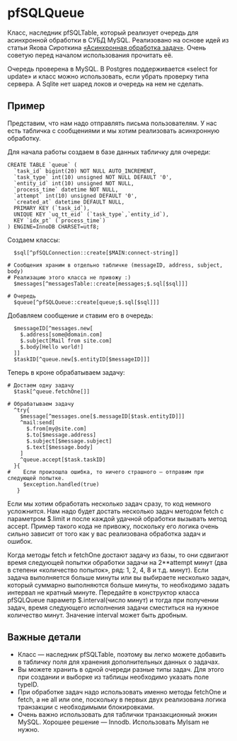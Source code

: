 pfSQLQueue
==========

Класс, наследник pfSQLTable, который реализует очередь для асинхронной обработки в СУБД MySQL. Реализовано на основе идей из статьи Якова Сироткина [«Асинхронная обработка задач»](http://telamon.ru/articles/async.html). Очень советую перед началом использования прочитать её.

Очередь проверена в MySQL. В Postgres поддерживается «select for update» и класс можно использовать, если убрать проверку типа сервера. А Sqlite нет шаред локов и очередь на нем не сделать.

Пример
------

Представим, что нам надо отправлять письма пользователям. У нас есть табличка с сообщениями и мы хотим реализовать асинхронную обработку.

Для начала работы создаем в базе данных табличку для очереди:

    CREATE TABLE `queue` (
      `task_id` bigint(20) NOT NULL AUTO_INCREMENT,
      `task_type` int(10) unsigned NOT NULL DEFAULT '0',
      `entity_id` int(10) unsigned NOT NULL,
      `process_time` datetime NOT NULL,
      `attempt` int(10) unsigned DEFAULT '0',
      `created_at` datetime DEFAULT NULL,
      PRIMARY KEY (`task_id`),
      UNIQUE KEY `uq_tt_eid` (`task_type`,`entity_id`),
      KEY `idx_pt` (`process_time`)
    ) ENGINE=InnoDB CHARSET=utf8;

Создаем классы:

      $sql[^pfSQLConnection::create[$MAIN:connect-string]]

    # Сообщения храним в отдельно табличке (messageID, address, subject, body)
    # Реализацию этого класса не привожу :)
      $messages[^messagesTable::create[messages;$.sql[$sql]]]

    # Очередь
      $queue[^pfSQLQueue::create[queue;$.sql[$sql]]]

Добавляем сообщение и ставим его в очередь:

      $messageID[^messages.new[
        $.address[some@domain.com]
        $.subject[Mail from site.com]
        $.body[Hello world!]
      ]]
      $taskID[^queue.new[$.entityID[$messageID]]]

Теперь в кроне обрабатываем задачу:

    # Достаем одну задачу
      $task[^queue.fetchOne[]]

    # Обрабатываем задачу
      ^try{
        $message[^messages.one[$.messageID[$task.entityID]]]
        ^mail:send[
          $.from[my@site.com]
          $.to[$message.address]
          $.subject[$message.subject]
          $.text[$message.body]
        ]
        ^queue.accept[$task.taskID]
      }{
    #    Если произошла ошибка, то ничего страшного — отправим при следующей попытке.
         $exception.handled(true)
       }

Если мы хотим обработать несколько задач сразу, то код немного усложнится. Нам надо будет достать несколько задач методом fetch с параметром $.limit и после каждой удачной обработки вызывать метод accept. Пример такого кода не привожу, поскольку его логика очень сильно зависит от того как у вас реализована обработка задач и ошибок.

Когда методы fetch и fetchOne достают задачу из базы, то они сдвигают время следующей попытки обработки задачи на 2**attempt минут (два в степени «количество попыток», ряд: 1, 2, 4, 8 и т.д. минут). Если задача выполняется больше минуты или вы выбираете несколько задач, который суммарно выполняются больше минуты, то необходимо задать интервал не кратный минуте. Передайте в конструктор класса pfSQLQueue параметр $.interval(число минут) и тогда при получении задач, время следующего исполнения задачи сместиться на нужное количество минут. Значение interval может быть дробным.

Важные детали
-------------

* Класс — наследник pfSQLTable, поэтому вы легко можете добавить в табличку поля для хранения дополнительных данных о задачах.
* Вы можете хранить в одной очереди разные типы задач. Для этого при создании и выборке из таблицы необходимо указать поле typeID.
* При обработке задач надо использовать именно методы fetchOne и fetch, а не all или one, поскольку в первых двух реализована логика транзакции с необходимыми блокировками.
* Очень важно использовать для таблички транзакционный энжин MySQL. Хорошее решение —  Innodb. Использовать MyIsam не нужно.
